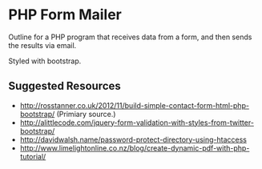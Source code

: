 PHP Form Mailer
===============

Outline for a PHP program that receives data from a form, and then sends the results via email. 

Styled with bootstrap.

## Suggested Resources

 - http://rosstanner.co.uk/2012/11/build-simple-contact-form-html-php-bootstrap/ (Primiary source.)
 - http://alittlecode.com/jquery-form-validation-with-styles-from-twitter-bootstrap/
 - http://davidwalsh.name/password-protect-directory-using-htaccess
 - http://www.limelightonline.co.nz/blog/create-dynamic-pdf-with-php-tutorial/

